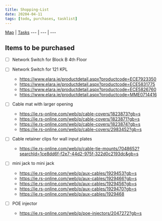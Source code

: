 ```yaml
---
title: Shopping-List
date: 20204-04-11
tags: [todo, purchases, tasklist]
---
```


[Map](../Map.md) | [Tasks](../Tasks.md)
 --- | --- | ---
 
## Items to be purchased

- [ ] Network Switch for Block B 4th Floor
- [ ] Network Switch for 121 KPL
	- https://www.elara.ie/productdetail.aspx?productcode=ECE7923350
	- https://www.elara.ie/productdetail.aspx?productcode=ECE5831775
	- https://www.elara.ie/productdetail.aspx?productcode=ECE5826760
	- https://www.elara.ie/productdetail.aspx?productcode=MME0714416

- [ ] Cable mat with larger opening
	- https://ie.rs-online.com/web/p/cable-covers/1823873?gb=s
	- https://ie.rs-online.com/web/p/cable-covers/1823871?gb=s
	- https://ie.rs-online.com/web/p/cable-covers/1823874?gb=s
	- https://ie.rs-online.com/web/p/cable-covers/2983452?gb=s

- [ ] Cable retainer clips for wall input plates
	- https://ie.rs-online.com/web/p/cable-tie-mounts/7048652?searchId=1ce8dd6f-f2e7-44d2-975f-322d0c2193dc&gb=s
	
- [ ] mini jack to mini jack
	- https://ie.rs-online.com/web/p/aux-cables/1929453?gb=s
	- https://ie.rs-online.com/web/p/aux-cables/1929466?gb=s
	- https://ie.rs-online.com/web/p/aux-cables/1929456?gb=s
	- https://ie.rs-online.com/web/p/aux-cables/1929470?gb=s
	- https://ie.rs-online.com/web/p/aux-cables/1929468
- [ ] POE injector
	- https://ie.rs-online.com/web/p/poe-injectors/2047272?gb=s
